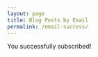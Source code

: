 ```yaml
---
layout: page
title: Blog Posts by Email
permalink: /email-success/
---
```


You successfully subscribed!